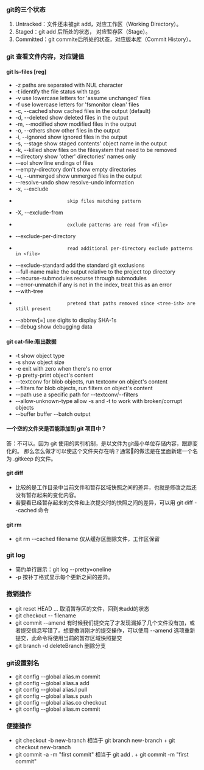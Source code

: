 ### git的三个状态
1. Untracked：文件还未被git add，对应工作区（Working Directory）。
2. Staged：git add 后所处的状态， 对应暂存区（Stage）。
3. Committed：git commite后所处的状态，对应版本库（Commit History）。

### git 查看文件内容，对应键值
#### git ls-files [reg]
  *  -z                    paths are separated with NUL character
  *  -t                    identify the file status with tags
  *  -v                    use lowercase letters for 'assume unchanged' files
  *  -f                    use lowercase letters for 'fsmonitor clean' files
  *  -c, --cached          show cached files in the output (default)
  *  -d, --deleted         show deleted files in the output
  *  -m, --modified        show modified files in the output
  *  -o, --others          show other files in the output
  *  -i, --ignored         show ignored files in the output
  *  -s, --stage           show staged contents' object name in the output
  *  -k, --killed          show files on the filesystem that need to be removed
  *  --directory           show 'other' directories' names only
  *  --eol                 show line endings of files
  *  --empty-directory     don't show empty directories
  *  -u, --unmerged        show unmerged files in the output
  *  --resolve-undo        show resolve-undo information
  *  -x, --exclude <pattern>
  *                        skip files matching pattern
  *  -X, --exclude-from <file>
  *                        exclude patterns are read from <file>
  *  --exclude-per-directory <file>
  *                        read additional per-directory exclude patterns in <file>
  *  --exclude-standard    add the standard git exclusions
  *  --full-name           make the output relative to the project top directory
  *  --recurse-submodules  recurse through submodules
  *  --error-unmatch       if any <file> is not in the index, treat this as an error
  *  --with-tree <tree-ish>
  *                        pretend that paths removed since <tree-ish> are still present
  *  --abbrev[=<n>]        use <n> digits to display SHA-1s
  *  --debug               show debugging data

#### git cat-file:取出数据
 *  -t                    show object type
 *  -s                    show object size
 *  -e                    exit with zero when there's no error
 *  -p                    pretty-print object's content
 *  --textconv            for blob objects, run textconv on object's content
 *  --filters             for blob objects, run filters on object's content
 *  --path <blob>         use a specific path for --textconv/--filters
 *  --allow-unknown-type  allow -s and -t to work with broken/corrupt objects
 *  --buffer              buffer --batch output

#### 一个空的文件夹是否能添加到 git 项目中？
答：不可以。因为 git 使用的索引机制，是以文件为git最小单位存储内容，跟踪变化的。 那么怎么做才可以使这个文件夹存在呐？通常的做法是在里面新建一个名为 .gitkeep 的文件。

#### git diff
* 比较的是工作目录中当前文件和暂存区域快照之间的差异，也就是修改之后还没有暂存起来的变化内容。
* 若要看已经暂存起来的文件和上次提交时的快照之间的差异，可以用 git diff --cached 命令

#### git rm
* git rm --cached filename 仅从缓存区删除文件，工作区保留


### git log
* 简约单行展示：git log --pretty=oneline
* -p	按补丁格式显示每个更新之间的差异。

### 撤销操作
* git reset HEAD <file>...  取消暂存区的文件，回到未add的状态
* git checkout -- filename
* git commit --amend
有时候我们提交完了才发现漏掉了几个文件没有加，或者提交信息写错了。想要撤消刚才的提交操作，可以使用 --amend 选项重新提交，此命令将使用当前的暂存区域快照提交
* git branch -d deleteBranch 删除分支
### git设置别名
* git config --global alias.m  commit
* git config --global alias.a  add
* git config --global alias.l  pull
* git config --global alias.s push
* git config --global alias.co checkout
* git config --global alias.m commit

### 便捷操作
* git checkout -b new-branch
相当于 git branch new-branch + git checkout new-branch
* git commit -a -m "first commit"
相当于 git add . + git commit -m "first commit"
